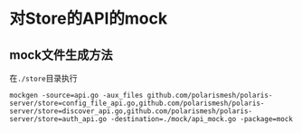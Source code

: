  # 对Store的API的mock
 
 ## mock文件生成方法
 在`./store`目录执行
 ```
 mockgen -source=api.go -aux_files github.com/polarismesh/polaris-server/store=config_file_api.go,github.com/polarismesh/polaris-server/store=discover_api.go,github.com/polarismesh/polaris-server/store=auth_api.go -destination=./mock/api_mock.go -package=mock
 ```
